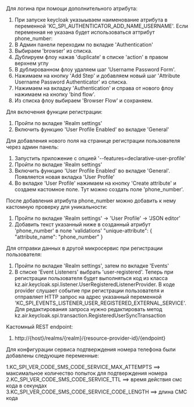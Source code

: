 Для логина при помощи дополнительного атрибута:
1. При запуске keycloak указыываем наименование атрибута в переменной 'KC_SPI_AUTHENTICATOR_ADD_NAME_USERNAME'. Если переменная не указана будет использоваться аттрибут phone_number:
2. В Админ панели переходим по вкладке 'Authentication'
3. Выбираем 'browser' из списка.  
4. Дублируем флоу нажав 'duplicate' в списке 'action' в правом верхнем углу
5. В дублированном флоу удаляем шаг 'Username Password Form'.
6. Нажимаем на кнопку 'Add Step' и добавляем новый шаг 'Attribute Username Password Authenticator' из списка.
7. Нажимаем на вкладку 'Authentication' и справа от нового флоу нажимаем на кнопку 'bind flow'.
8. Из списка флоу выбираем 'Browser Flow' и сохраняем.

Для включения функции регистрации:
1.	Пройти по вкладке 'Realm settings'
2.  Включить функцию  'User Profile Enabled' во вкладке 'General'

Для добавления нового поля на странице регистрации пользователя через админ панель:
1.	Запустить приложение с опцией '--features=declarative-user-profile'
2.	Пройти по вкладке 'Realm settings'
3.  Включить функцию 'User Profile Enabled' во вкладке 'General'. Появляется новая вкладка 'User Profile'
4.  Во вкладке 'User Profile' нажимаем на кнопку 'Create attribute' и создаем кастомное поле. Тут можно создать полe 'phone_number'.

После добавления атрибута phone_number можно добавить к нему кастомную проверку для уникальности:
1. Пройти по вкладке 'Realm settings' -> 'User Profile' -> 'JSON editor'
2. Добавить текст указанный ниже в созданный атрибут 'phone_number' в поле 'validations'
"unique-attribute": {
"attribute_name": "phone_number"
}

Для отправки данных в другой микросервис при регистрации пользователя:
1. Пройти по вкладке 'Realm settings', затем по вкладке 'Events'
2. В списке 'Event Listeners' выбрать 'user-registered'. Teперь при регистрации пользователя будет выполняться код из класса kz.air.keycloak.spi.listener.UserRegisteredListenerProvider. В коде provider слушает событие при регистрации пользователя и отправляет HTTP запрос на адрес указанный переменной 'KC_SPI_EVENTS_LISTENER_USER_REGISTERED_EXTERNAL_SERVICE'. Для редактирования запроса нужно редактировать метод kz.air.keycloak.spi.transaction.RegisteredUserSyncTransaction

Kастомный REST endpoint:
1. http://{host}/realms/{realm}/{resource-provider-id}/{endpoint}


Для конфигурации сервиса подтверждения номера телефона были добавлены следующие переменные:

1.KC_SPI_VER_CODE_SMS_CODE_SERVICE_MAX_ATTEMPTS  ==> максимальное количество попыток для подтверждения номера 
2.KC_SPI_VER_CODE_SMS_CODE_SERVICE_TTL           ==> время действия смс кода в секундах 
3.KC_SPI_VER_CODE_SMS_CODE_SERVICE_CODE_LENGTH   ==> длина СМС кода
